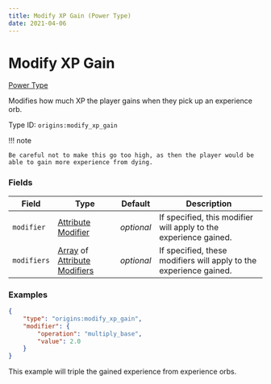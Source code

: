 ```yaml
---
title: Modify XP Gain (Power Type)
date: 2021-04-06
---
```


# Modify XP Gain

[Power Type](../power_types.md)

Modifies how much XP the player gains when they pick up an experience orb.

Type ID: `origins:modify_xp_gain`

!!! note

    Be careful not to make this go too high, as then the player would be able to gain more experience from dying.


### Fields

Field  | Type | Default | Description
-------|------|---------|-------------
`modifier` | [Attribute Modifier](../data_types/attribute_modifier.md) | _optional_ | If specified, this modifier will apply to the experience gained.
`modifiers` | [Array](../data_types/array.md) of [Attribute Modifiers](../data_types/attribute_modifier.md) | _optional_ | If specified, these modifiers will apply to the experience gained.



### Examples

```json
{
    "type": "origins:modify_xp_gain",
    "modifier": {
        "operation": "multiply_base",
        "value": 2.0
    }
}
```

This example will triple the gained experience from experience orbs.
